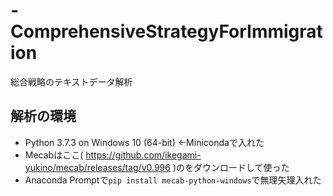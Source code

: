# -ComprehensiveStrategyForImmigration
総合戦略のテキストデータ解析

## 解析の環境
- Python 3.7.3 on Windows 10 (64-bit) ←Minicondaで入れた
- Mecabはここ( https://github.com/ikegami-yukino/mecab/releases/tag/v0.996 )のをダウンロードして使った 
- Anaconda Promptで`pip install mecab-python-windows`で無理矢理入れた
